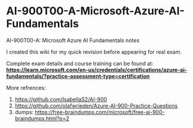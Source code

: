 # AI-900T00-A-Microsoft-Azure-AI-Fundamentals
AI-900T00-A: Microsoft Azure AI Fundamentals notes

I created this wiki for my quick revision before appearing for real exam.

Complete exam details and course training can be found at: **https://learn.microsoft.com/en-us/credentials/certifications/azure-ai-fundamentals/?practice-assessment-type=certification**

More refrences:
1. https://github.com/IsabellaS2/AI-900
2. https://github.com/olafwrieden/Azure-AI-900-Practice-Questions
3. dumps: https://free-braindumps.com/microsoft/free-ai-900-braindumps.html?p=2



